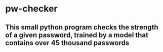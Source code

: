 # pw-checker

## This small python program checks the strength of a given password, trained by a model that contains over 45 thousand passwords


